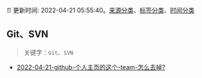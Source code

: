 :alarm_clock: 更新时间: 2022-04-21 05:55:40。[来源分类](../README.md)、[标签分类](../TAGS.md)、[时间分类](../TIMELINE.md)

## Git、SVN


> 关键字：`Git`、`SVN`



- [2022-04-21-github-个人主页的这个-team-怎么去掉?](https://www.v2ex.com/t/848327) 
